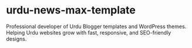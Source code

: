 # urdu-news-max-template
Professional developer of Urdu Blogger templates and WordPress themes. Helping Urdu websites grow with fast, responsive, and SEO-friendly designs.
